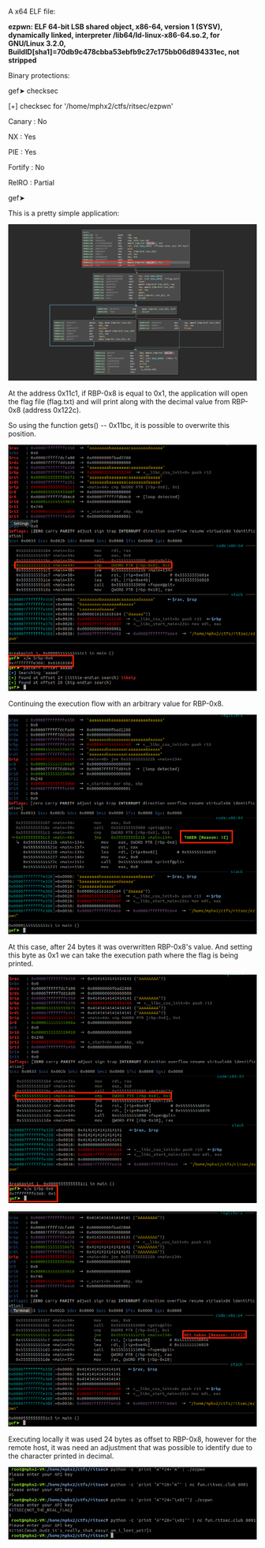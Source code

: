 A x64 ELF file:

**ezpwn: ELF 64-bit LSB shared object, x86-64, version 1 (SYSV), dynamically linked, interpreter /lib64/ld-linux-x86-64.so.2, for GNU/Linux 3.2.0, BuildID[sha1]=70db9c478cbba53ebfb9c27c175bb06d894331ec, not stripped**

Binary protections:

gef➤  checksec

[+] checksec for '/home/mphx2/ctfs/ritsec/ezpwn'

Canary                        : No

NX                            : Yes

PIE                           : Yes

Fortify                       : No

RelRO                         : Partial

gef➤ 

This is a pretty simple application:

![binary](ezpwn_1.png)

At the address 0x11c1, if RBP-0x8 is equal to 0x1, the application will open the flag file (flag.txt) and will print along with the decimal value from RBP-0x8 (address 0x122c).

So using the function gets() -- 0x11bc, it is possible to overwrite this position.

![ezpwn2](ezpwn_2.png)

Continuing the execution flow with an arbitrary value for RBP-0x8.

![ezpwn3](ezpwn_3.png)

At this case, after 24 bytes it was overwritten RBP-0x8's value. And setting this byte as 0x1 we can take the execution path where the flag is being printed.

![ezpwn3](ezpwn_4.png)

![ezpwn5](ezpwn_5.png)

Executing locally it was used 24 bytes as offset to RBP-0x8, however for the remote host, it was need an adjustment that was possible to identify due to the character printed in decimal.

![ezpwn6](ezpwn_6.png)
